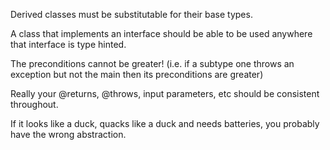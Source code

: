 Derived classes must be substitutable for their base types.

A class that implements an interface should be able to be used anywhere that interface is type hinted.

The preconditions cannot be greater! (i.e. if a subtype one throws an exception but not the main then its preconditions are greater)

Really your @returns, @throws, input parameters, etc should be consistent throughout.

If it looks like a duck, quacks like a duck and needs batteries, you probably have the wrong abstraction.  

